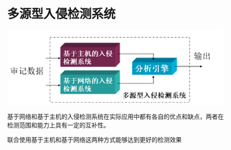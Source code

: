 # 多源型入侵检测系统

![](/assets/fgimport.png)

基于网络和基于主机的入侵检测系统在实际应用中都有各自的优点和缺点，两者在检测范围和能力上具有一定的互补性。

联合使用基于主机和基于网络这两种方式能够达到更好的检测效果

